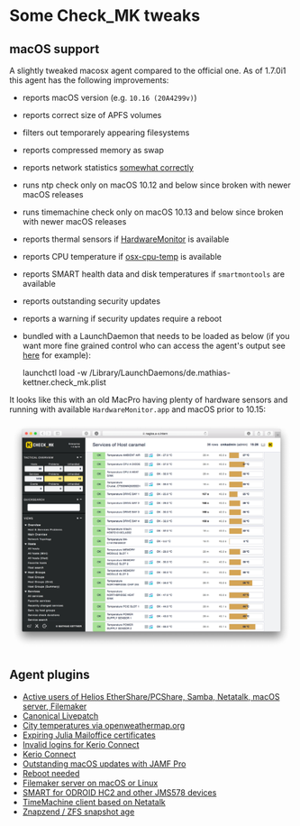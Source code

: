 # Some Check_MK tweaks

## macOS support

A slightly tweaked macosx agent compared to the official one. As of 1.7.0i1 this agent has the following improvements:

  * reports macOS version (e.g. `10.16 (20A4299v)`)
  * reports correct size of APFS volumes
  * filters out temporarely appearing filesystems
  * reports compressed memory as swap
  * reports network statistics [somewhat correctly](https://github.com/ThomasKaiser/Check_MK/commit/8b080c8bf01277a5710d2022982d1942d49779b8#comments)
  * runs ntp check only on macOS 10.12 and below since broken with newer macOS releases
  * runs timemachine check only on macOS 10.13 and below since broken with newer macOS releases
  * reports thermal sensors if [HardwareMonitor](https://www.bresink.com/osx/HardwareMonitor.html) is available
  * reports CPU temperature if [osx-cpu-temp](https://github.com/lavoiesl/osx-cpu-temp) is available
  * reports SMART health data and disk temperatures if `smartmontools` are available
  * reports outstanding security updates
  * reports a warning if security updates require a reboot
  * bundled with a LaunchDaemon that needs to be loaded as below (if you want more fine grained control who can access the agent's output see [here](https://github.com/ThomasKaiser/Check_MK/issues/1) for example):

    launchctl load -w /Library/LaunchDaemons/de.mathias-kettner.check_mk.plist

It looks like this with an old MacPro having plenty of hardware sensors and running with available `HardwareMonitor.app` and macOS prior to 10.15:

![](screenshots/thermal-sensors-macpro.png)


## Agent plugins

  * [Active users of Helios EtherShare/PCShare, Samba, Netatalk, macOS server, Filemaker](https://github.com/ThomasKaiser/Check_MK/blob/master/agents/plugins/logins)
  * [Canonical Livepatch](https://github.com/ThomasKaiser/Check_MK/blob/master/mrpe/check-canonical-livepatch.sh)
  * [City temperatures via openweathermap.org](https://github.com/ThomasKaiser/Check_MK/blob/master/agents/plugins/city-temperatures)
  * [Expiring Julia Mailoffice certificates](https://github.com/ThomasKaiser/Check_MK/blob/master/mrpe/check-julia-certificates.sh)
  * [Invalid logins for Kerio Connect](https://github.com/ThomasKaiser/Check_MK/blob/master/agents/plugins/monitor-invalid-kerio-logins.sh)
  * [Kerio Connect](https://github.com/ThomasKaiser/Check_MK/blob/master/agents/plugins/monitor-kerio)
  * [Outstanding macOS updates with JAMF Pro](https://github.com/ThomasKaiser/Check_MK/blob/master/agents/plugins/monitor-jss-and-macos-updates)
  * [Reboot needed](https://github.com/ThomasKaiser/Check_MK/blob/master/mrpe/check-for-reboot.sh)
  * [Filemaker server on macOS or Linux](https://github.com/ThomasKaiser/Check_MK/blob/master/mrpe/check-filemaker-server.sh)
  * [SMART for ODROID HC2 and other JMS578 devices](https://github.com/ThomasKaiser/Check_MK/blob/master/agents/plugins/smart-odroid-hc2)
  * [TimeMachine client based on Netatalk](https://github.com/ThomasKaiser/Check_MK/blob/master/agents/timemachine_agent.linux)
  * [Znapzend / ZFS snapshot age](https://github.com/ThomasKaiser/Check_MK/blob/master/mrpe/check-znapzend-age.sh)

